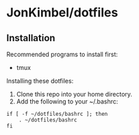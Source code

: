 # JonKimbel/dotfiles

## Installation

Recommended programs to install first:

*   tmux

Installing these dotfiles:

1.  Clone this repo into your home directory.
1.  Add the following to your ~/.bashrc:

```
if [ -f ~/dotfiles/bashrc ]; then
    . ~/dotfiles/bashrc
fi
```
